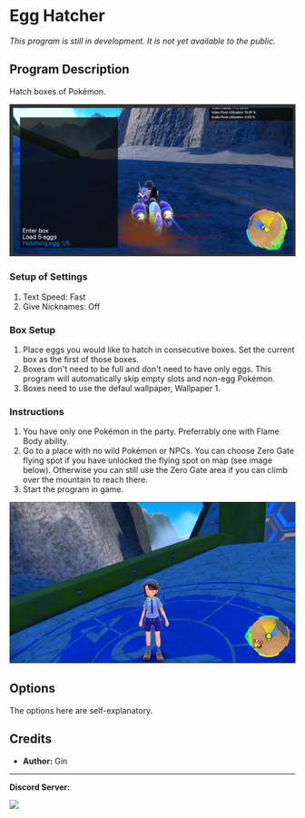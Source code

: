 # Egg Hatcher

*This program is still in development. It is not yet available to the public.*

## Program Description

Hatch boxes of Pokémon.

<img src="images/EggHatcher-0.png">

### Setup of Settings

1. Text Speed: Fast
2. Give Nicknames: Off

### Box Setup

1. Place eggs you would like to hatch in consecutive boxes. Set the current box as the first of those boxes.
2. Boxes don't need to be full and don't need to have only eggs. This program will automatically skip empty slots and non-egg Pokémon.
3. Boxes need to use the defaul wallpaper, Wallpaper 1.

### Instructions

1. You have only one Pokémon in the party. Preferrably one with Flame Body ability.
2. Go to a place with no wild Pokémon or NPCs. You can choose Zero Gate flying spot if you have unlocked the flying spot on map (see image below). Otherwise you can still use the Zero Gate area if you can climb over the mountain to reach there.
3. Start the program in game.

<img src="images/ZeroGate.png">


## Options

The options here are self-explanatory.


## Credits

- **Author:** Gin

<hr>

**Discord Server:** 

[<img src="https://canary.discordapp.com/api/guilds/695809740428673034/widget.png?style=banner2">](https://discord.gg/cQ4gWxN)


